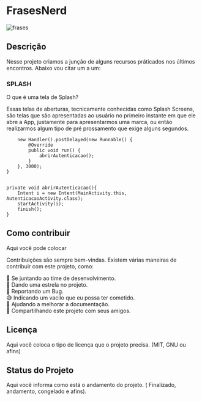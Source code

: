 # FrasesNerd
![frases](https://user-images.githubusercontent.com/77402918/114590603-5a8dca00-9c5f-11eb-8a08-e527212a1e8d.jpg)

## Descrição

Nesse projeto criamos a junção de alguns recursos práticados nos últimos encontros. Abaixo vou citar um a um:

### SPLASH

O que é uma tela de Splash?

Essas telas de aberturas, tecnicamente conhecidas como Splash Screens, são telas que são apresentadas ao usuário no primeiro instante em que ele abre a App, justamente para apresentarmos uma marca, ou então realizarmos algum tipo de pré prossamento que exige alguns segundos.


        new Handler().postDelayed(new Runnable() {
            @Override
            public void run() {
                abrirAutenticacao();
            }
        }, 3000);
    }


    private void abrirAutenticacao(){
        Intent i = new Intent(MainActivity.this, AutenticacaoActivity.class);
        startActivity(i);
        finish();
    }



## Como contribuir

Aqui você pode colocar

Contribuições são sempre bem-vindas. Existem várias maneiras de contribuir com este projeto, como:

💪 Se juntando ao time de desenvolvimento.<br/>
🌟 Dando uma estrela no projeto.<br/>
🐛 Reportando um Bug.<br/>
😅 Indicando um vacilo que eu possa ter cometido.<br/>
📄 Ajudando a melhorar a documentação.<br/>
🚀 Compartilhando este projeto com seus amigos.<br/>
## Licença

Aqui você coloca o tipo de licença que o projeto precisa. (MIT, GNU ou afins)

## Status do Projeto

Aqui você informa como está o andamento do projeto. ( Finalizado, andamento, congelado e afins).